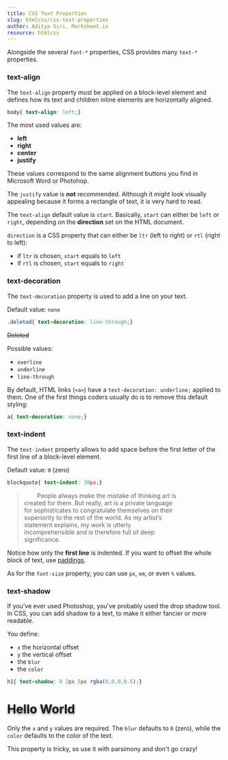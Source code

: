```yaml
---
title: CSS Text Properties
slug: htmlcss/css-text-properties
author: Aditya Giri, Marksheet.io
resource: htmlcss
---
```


Alongside the several `font-*` properties, CSS provides many `text-*` properties.

### text-align

The `text-align` property must be applied on a block-level element and defines how its text and children inline elements are horizontally aligned.

```css
body{ text-align: left;}
```

The most used values are:

* **left**
* **right**
* **center**
* **justify**

These values correspond to the same alignment buttons you find in Microsoft Word or Photohop.

<div class="info">
The <code>justify</code> value is <b>not</b> recommended. Although it might look visually appealing because it forms a rectangle of text, it is very hard to read.
</div>

The `text-align` default value is `start`. Basically, `start` can either be `left` or `right`, depending on the **direction** set on the HTML document.

`direction` is a CSS property that can either be `ltr` (left to right) or `rtl` (right to left):

* if `ltr` is chosen, `start` equals to `left`
* if `rtl` is chosen, `start` equals to `right`

### text-decoration

The `text-decoration` property is used to add a line on your text.

Default value: `none`

```css
.deleted{ text-decoration: line-through;}
```

<div class="result">
  <p style="text-decoration: line-through;">Deleted</p>
</div>

Possible values:

* `overline`
* `underline`
* `line-through`

By default, HTML links (`<a>`) have a `text-decoration: underline;` applied to them. One of the first things coders usually do is to remove this default styling:

```css
a{ text-decoration: none;}
```

### text-indent

The `text-indent` property allows to add space before the first letter of the first line of a block-level element.

Default value: `0` (zero)

```css
blockquote{ text-indent: 30px;}
```

<div class="result" style="max-width: 400px;">
  <blockquote style="text-indent: 30px;">People always make the mistake of thinking art is created for them. But really, art is a private language for sophisticates to congratulate themselves on their superiority to the rest of the world. As my artist’s statement explains, my work is utterly incomprehensible and is therefore full of deep significance.</blockquote>
</div>

Notice how only the **first line** is indented. If you want to offset the whole block of text, use [paddings](/css-padding.html).

<div class="info">
As for the <code>font-size</code> property, you can use <code>px</code>, <code>em</code>, or even <code>%</code> values.
</div>


### text-shadow

If you've ever used Photoshop, you've probably used the drop shadow tool. In CSS, you can add shadow to a text, to make it either fancier or more readable.

You define:

* `x` the horizontal offset
* `y` the vertical offset
* the `blur`
* the `color`

```css
h1{ text-shadow: 0 2px 5px rgba(0,0,0,0.5);}
```

<div class="result">
  <h1 style="text-shadow: 0 2px 5px rgba(0,0,0,0.5);">Hello World</h1>
</div>

Only the `x` and `y` values are required. The `blur` defaults to `0` (zero), while the `color` defaults to the color of the text.

<div class="info">
This property is tricky, so use it with parsimony and don't go crazy!
</div>